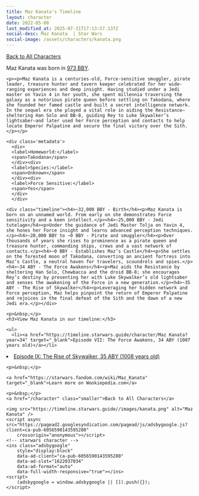 ```yaml
---
title: Maz Kanata's Timeline
layout: character
date: 2022-05-08
last_modified_at: 2025-07-31T17:13:57.137Z
social-desc: Maz Kanata  | Star Wars
social-image: /assets/characters/kanata.png
---
```

<a href="/character" class="smaller">Back to All Characters</a>

<div class="character-profile container">
  <div class="col-10">
    <p>
    Maz Kanata             was born in <a href="https://timeline.starwars.guide/character/Maz Kanata?year=-300" target="_blank">973 BBY</a>.
    </p>

    <p><p>Maz Kanata is a centuries-old, Force-sensitive smuggler, pirate leader, treasure hunter and tavern keeper celebrated for her wide-ranging experiences and deep insight. Having studied under a Jedi master on Yavin 4 in her youth, she spent millennia traversing the galaxy as a notorious pirate queen before settling on Takodana, where she founded her famed castle and built a secret intelligence network. In the sequel era she played a vital role in aiding the Resistance—sheltering Han Solo and BB-8, guiding Rey to Luke Skywalker’s lightsaber—and later used her Force perception and contacts to help locate Emperor Palpatine and secure the final victory over the Sith.</p></p>
    
    <div class='metadata'>
      <div>
      <label>Homeworld:</label>
      <span>Takodana</span>
      </div><div>
      <label>Species:</label>
      <span>Unknown</span>
      </div><div>
      <label>Force Sensitive:</label>
      <span>Yes</span>
      </div>
      </div>

    <div class="timeline"><h4>~32,000 BBY - Birth</h4><p>Maz Kanata is born on an unnamed world. From early on she demonstrates Force sensitivity and a keen intellect.</p><h4>~25,000 BBY - Jedi tutelage</h4><p>Under the guidance of Jedi Master Tolja on Yavin 4, she hones her Force insight and learns advanced perception techniques.</p><h4>~20,000 BBY to ~0 BBY - Pirate and smuggler</h4><p>Over thousands of years she rises to prominence as a pirate queen and treasure hunter, commanding ships, crews and a vast network of contacts.</p><h4>~0 BBY - Establishes Maz’s Castle</h4><p>She settles on the forested moon of Takodana, converting an ancient fortress into Maz’s Castle, a neutral haven for travelers, scoundrels and spies.</p><h4>~34 ABY - The Force Awakens</h4><p>Maz aids the Resistance by sheltering Han Solo, Chewbacca and the droid BB-8; she encourages Rey’s destiny by presenting her with Luke Skywalker’s old lightsaber and senses the awakening of the Force in a new generation.</p><h4>~35 ABY - The Rise of Skywalker</h4><p>Leveraging her hidden network and Force perception, Maz helps pinpoint the return of Emperor Palpatine and rejoices in the final defeat of the Sith and the dawn of a new Jedi era.</p></div>
    
    <p>&nbsp;</p>
    <h3>View Maz Kanata in our timeline:</h3>

    <ul>
      <li><a href="https://timeline.starwars.guide/character/Maz Kanata?year=34" target="_blank">Episode VII: The Force Awakens, 34 ABY (1007 years old)</a></li>
  <li><a href="https://timeline.starwars.guide/character/Maz Kanata?year=35" target="_blank">Episode IX: The Rise of Skywalker, 35 ABY (1008 years old)</a></li>
    </ul>

    <p>&nbsp;</p>

    <a href="https://starwars.fandom.com/wiki/Maz_Kanata" target="_blank">Learn more on Wookiepedia.com</a>

    <p>&nbsp;</p>
    <a href="/character" class="smaller">Back to All Characters</a>
  </div>
  <div class="character_image col-2">
    
    <img src="https://timeline.starwars.guide//images/kanata.png" alt="Maz Kanata" />
    <script async src="https://pagead2.googlesyndication.com/pagead/js/adsbygoogle.js?client=ca-pub-6056590143595280"
        crossorigin="anonymous"></script>
    <!-- starwars character -->
    <ins class="adsbygoogle"
        style="display:block"
        data-ad-client="ca-pub-6056590143595280"
        data-ad-slot="1622037034"
        data-ad-format="auto"
        data-full-width-responsive="true"></ins>
    <script>
        (adsbygoogle = window.adsbygoogle || []).push({});
    </script>
  </div>
</div>
